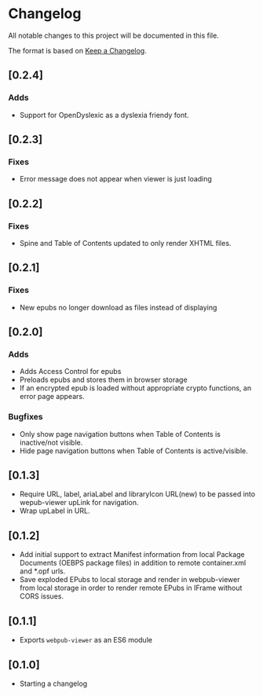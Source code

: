 # Changelog

All notable changes to this project will be documented in this file.

The format is based on [Keep a Changelog](https://keepachangelog.com/en/1.0.0/).

## [0.2.4]
### Adds
- Support for OpenDyslexic as a dyslexia friendy font.  

## [0.2.3]
### Fixes
- Error message does not appear when viewer is just loading

## [0.2.2]

### Fixes

- Spine and Table of Contents updated to only render XHTML files.

## [0.2.1]

### Fixes

- New epubs no longer download as files instead of displaying

## [0.2.0]

### Adds

- Adds Access Control for epubs
- Preloads epubs and stores them in browser storage
- If an encrypted epub is loaded without appropriate crypto functions, an error page appears.

### Bugfixes

- Only show page navigation buttons when Table of Contents is inactive/not visible.
- Hide page navigation buttons when Table of Contents is active/visible.

## [0.1.3]

- Require URL, label, ariaLabel and libraryIcon URL(new) to be passed into wepub-viewer upLink for navigation.
- Wrap upLabel in URL.

## [0.1.2]

- Add initial support to extract Manifest information from local Package Documents (OEBPS package files) in addition to remote container.xml and \*.opf urls.
- Save exploded EPubs to local storage and render in webpub-viewer from local storage in order to render remote EPubs in IFrame without CORS issues.

## [0.1.1]

- Exports `webpub-viewer` as an ES6 module

## [0.1.0]

- Starting a changelog
